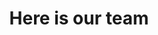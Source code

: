 ---
title: "Here is our team"
team: {
  'joao': {
                'img_source': 'img/background.jpg',
                'name': 'João',
                'position': 'Model',
                'description': 'Example desription',
                'facebook': 'https://www.facebook.com/errpunkt.jose'
               },
  'joao1': {
                'img_source': 'img/background.jpg',
                'name': 'João',
                'position': 'Model',
                'description': 'Example desription',
                'twitter': 'https://twitter.com/mdo'
               },
  'joao2': {
                'img_source': 'img/background.jpg',
                'name': 'João',
                'position': 'Model',
                'description': 'Example desription',
                'instagram': 'https://www.instagram.com/violincase'
               },
  'joao3': {
                'img_source': 'img/background.jpg',
                'name': 'João',
                'position': 'Model',
                'description': 'Example desription',
               }
}

---